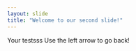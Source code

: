 ```yaml
---
layout: slide
title: "Welcome to our second slide!"
---
```

Your testsss
Use the left arrow to go back!

